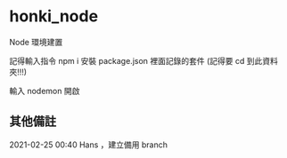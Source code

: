 # honki_node

Node 環境建置

記得輸入指令 npm i 安裝 package.json 裡面記錄的套件
(記得要 cd 到此資料夾!!!)

輸入 nodemon 開啟

## 其他備註

2021-02-25 00:40 Hans ，建立備用 branch
